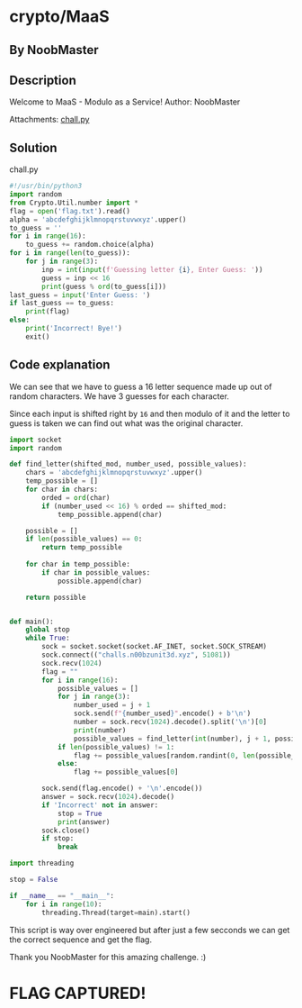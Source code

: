 # crypto/MaaS

## By NoobMaster

## Description

Welcome to MaaS - Modulo as a Service! Author: NoobMaster

Attachments:
[chall.py](https://ctf.n00bzunit3d.xyz/files/b265c5538c1af3c1a8388b2359870ccf/chall.py)

## Solution

chall.py
```python
#!/usr/bin/python3
import random
from Crypto.Util.number import *
flag = open('flag.txt').read()
alpha = 'abcdefghijklmnopqrstuvwxyz'.upper()
to_guess = ''
for i in range(16):
	to_guess += random.choice(alpha)
for i in range(len(to_guess)):
	for j in range(3):
		inp = int(input(f'Guessing letter {i}, Enter Guess: '))
		guess = inp << 16
		print(guess % ord(to_guess[i]))
last_guess = input('Enter Guess: ')
if last_guess == to_guess:
	print(flag)
else:
	print('Incorrect! Bye!')
	exit()
```

## Code explanation

We can see that we have to guess a 16 letter sequence made up out of random characters. We have 3 guesses for each character. 

Since each input is shifted right by `16` and then modulo of it and the letter to guess is taken we can find out what was the original character.

```python
import socket
import random

def find_letter(shifted_mod, number_used, possible_values):
    chars = 'abcdefghijklmnopqrstuvwxyz'.upper()
    temp_possible = []
    for char in chars:
        orded = ord(char)
        if (number_used << 16) % orded == shifted_mod:
            temp_possible.append(char)

    possible = []
    if len(possible_values) == 0:
        return temp_possible
    
    for char in temp_possible:
        if char in possible_values:
            possible.append(char)

    return possible


def main():
    global stop
    while True:
        sock = socket.socket(socket.AF_INET, socket.SOCK_STREAM)
        sock.connect(("challs.n00bzunit3d.xyz", 51081))
        sock.recv(1024)
        flag = ""
        for i in range(16):
            possible_values = []
            for j in range(3):
                number_used = j + 1
                sock.send(f"{number_used}".encode() + b'\n')
                number = sock.recv(1024).decode().split('\n')[0]
                print(number)
                possible_values = find_letter(int(number), j + 1, possible_values)
            if len(possible_values) != 1:
                flag += possible_values[random.randint(0, len(possible_values) - 1)]
            else:
                flag += possible_values[0]

        sock.send(flag.encode() + '\n'.encode())
        answer = sock.recv(1024).decode()
        if 'Incorrect' not in answer:
            stop = True
            print(answer)
        sock.close()
        if stop:
            break

import threading

stop = False

if __name__ == "__main__":
    for i in range(10):
        threading.Thread(target=main).start()
```

This script is way over engineered but after just a few secconds we can get the correct sequence and get the flag.

Thank you NoobMaster for this amazing challenge. :)

# FLAG CAPTURED!